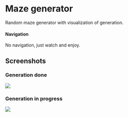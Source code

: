 # Maze generator
Random maze generator with visualization of generation.
#### Navigation
No navigation, just watch and enjoy.

Screenshots
---
### Generation done
![](https://i.imgur.com/oq5gmF7.png)

### Generation in progress
![](https://i.imgur.com/ZgqdPsp.png)